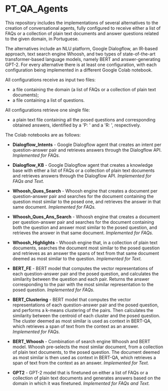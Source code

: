 # PT_QA_Agents

This repository includes the implementations of several alternatives to the creation of conversational agents, fully configured to receive either a list of FAQs or a collection of plain text documents and answer questions related to the given domain, in Portuguese.

The alternatives include an NLU platform, Google Dialogflow, an IR-based approach, text search engine Whoosh, and two types of state-of-the-art transformer-based language models, namely BERT and answer-generating GPT-2.
For every alternative there is at least one configuration, with each configuration being implemented in a different Google Colab notebook.

All configurations receive as input two files: 
* a file containing the domain (a list of FAQs or a collection of plain text documents);
* a file containing a list of questions.

All configurations retrieve one single file:
* a plain text file containing all the posed questions and corresponding obtained answers, identified by a 'P: ' and a 'R: ', respectively.

The Colab notebooks are as follows:

* **Dialogflow_Intents** - Google Dialogflow agent that creates an intent per question-answer pair and retrieves answers through the Dialogflow API.
*Implemented for FAQs.*

* **Dialogflow_KB** - Google Dialogflow agent that creates a knowledge base with either a list of FAQs or a collection of plain text documents and retrieves answers through the Dialogflow API.
*Implemented for FAQs and Text.*

* **Whoosh_Ques_Search** - Whoosh engine that creates a document per question-answer pair and searches for the document containing the question most similar to the posed one, and retrieves the answer in that same document.
*Implemented for FAQs.*

* **Whoosh_Ques_Ans_Search** - Whoosh engine that creates a document per question-answer pair and searches for the document containing both the question and answer most similar to the posed question, and retrieves the answer in that same document.
*Implemented for FAQs.*

* **Whoosh_Highlights** - Whoosh engine that, in a collection of plain text documents, searches the document most similar to the posed question and retrieves as an answer the spans of text from that same document deemed as most similar to the question.
*Implemented for Text.*

* **BERT_FE** - BERT model that computes the vector representations of each question-answer pair and the posed question, and calculates the similarity between the question and each pair.
Returns the answer corresponding to the pair with the most similar representation to the posed question.
*Implemented for FAQs.*

* **BERT_Clustering** - BERT model that computes the vector representations of each question-answer pair and the posed question, and performs a k-means clustering of the pairs.
Then calculates the similarity between the centroid of each cluster and the posed question.
The cluster deemed as most similar is used as context in BERT-QA, which retrieves a span of text from the context as an answer.
*Implemented for FAQs.*

* **BERT_Whoosh** - Combination of search engine Whoosh and BERT model.
Whoosh pre-selects the most similar document, from a collection of plain text documents, to the posed question.
The document deemed as most similar is then used as context in BERT-QA, which retrieves a span of text from the context as an answer.
*Implemented for Text.*

* **GPT2** - GPT-2 model that is finetuned on either a list of FAQs or a collection of plain text documents and generates answers based on the domain in which it was finetuned. 
*Implemented for FAQs and Text.*
